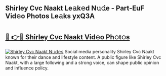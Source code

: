 ## Shirley Cvc Naakt Le𝚊k𝚎d N𝚞𝚍e - Part-EuF Vid𝚎o Photos Le𝚊ks yxQ3A

# <h2><a href="http://fb9cng.evod.top/?m=Shirley+Cvc+Naakt">🔗 👉🔴 Shirley Cvc Naakt Vid𝚎o Ph𝚘t𝚘s</a></h2>

[![Shirley Cvc Naakt N𝚞d𝚎s](https://i.imgur.com/8V9OHl7.gif)](http://fb9cng.evod.top/?m=Shirley+Cvc+Naakt)
Social media personality Shirley Cvc Naakt known for their dance and lifestyle content. A public figure like Shirley Cvc Naakt, with a large following and a strong voice, can shape public opinion and influence policy. 
